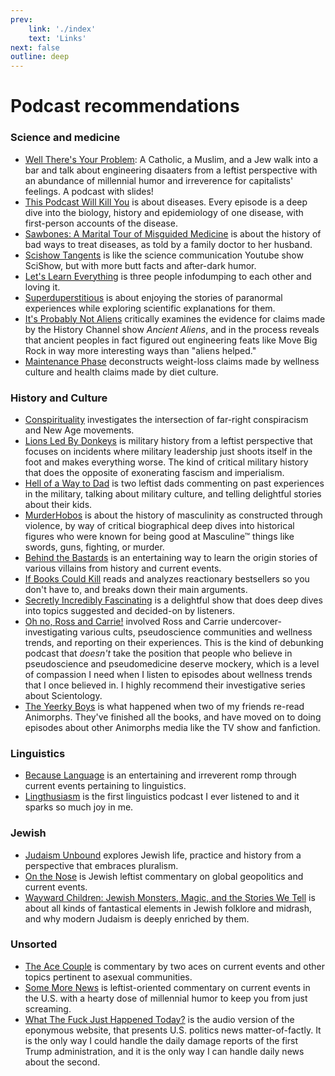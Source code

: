 ```yaml
---
prev:
    link: './index'
    text: 'Links'
next: false
outline: deep
---
```


# Podcast recommendations

### Science and medicine
* [Well There's Your Problem](https://www.youtube.com/@welltheresyourproblempodca1465): A Catholic, a Muslim, and a Jew walk into a bar and talk about engineering disaaters from a leftist perspective with an abundance of millennial humor and irreverence for capitalists' feelings. A podcast with slides!
* [This Podcast Will Kill You](https://thispodcastwillkillyou.com/) is about diseases. Every episode is a deep dive into the biology, history and epidemiology of one disease, with first-person accounts of the disease.
* [Sawbones: A Marital Tour of Misguided Medicine](https://maximumfun.org/podcasts/sawbones/) is about the history of bad ways to treat diseases, as told by a family doctor to her husband.
* [Scishow Tangents](https://complexly.com/shows/scishow-tangents/) is like the science communication Youtube show SciShow, but with more butt facts and after-dark humor.
* [Let's Learn Everything](https://maximumfun.org/podcasts/lets-learn-everything/) is three people infodumping to each other and loving it.
* [Superduperstitious](https://www.superduperstitious.com/) is about enjoying the stories of paranormal experiences while exploring scientific explanations for them.
* [It's Probably Not Aliens](https://probsnotaliens.com) critically examines the evidence for claims made by the History Channel show <i>Ancient Aliens</i>, and in the process reveals that ancient peoples in fact figured out engineering feats like Move Big Rock in way more interesting ways than "aliens helped."
* [Maintenance Phase](https://www.maintenancephase.com/) deconstructs weight-loss claims made by wellness culture and health claims made by diet culture.

### History and Culture
* [Conspirituality](https://www.conspirituality.net/) investigates the intersection of far-right conspiracism and New Age movements.
* [Lions Led By Donkeys](https://www.youtube.com/@lionsledbydonkeyspodcast7424) is military history from a leftist perspective that focuses on incidents where military leadership just shoots itself in the foot and makes everything worse. The kind of critical military history that does the opposite of exonerating fascism and imperialism.
* [Hell of a Way to Dad](https://www.patreon.com/Hellofawaytodie) is two leftist dads commenting on past experiences in the military, talking about military culture, and telling delightful stories about their kids.
* [MurderHobos](https://linktr.ee/murderhobos) is about the history of masculinity as constructed through violence, by way of critical biographical deep dives into historical figures who were known for being good at Masculine™ things like swords, guns, fighting, or murder.
* [Behind the Bastards](https://www.iheart.com/podcast/105-behind-the-bastards-29236323/) is an entertaining way to learn the origin stories of various villains from history and current events.
* [If Books Could Kill](https://www.buzzsprout.com/2040953/about) reads and analyzes reactionary bestsellers so you don't have to, and breaks down their main arguments.
* [Secretly Incredibly Fascinating](https://sifpod.fun) is a delightful show that does deep dives into topics suggested and decided-on by listeners.
* [Oh no, Ross and Carrie!](https://maximumfun.org/podcasts/oh-no-ross-and-carrie/) involved Ross and Carrie undercover-investigating various cults, pseudoscience communities and wellness trends, and reporting on their experiences. This is the kind of debunking podcast that *doesn't* take the position that people who believe in pseudoscience and pseudomedicine deserve mockery, which is a level of compassion I need when I listen to episodes about wellness trends that I once believed in. I highly recommend their investigative series about Scientology.
* [The Yeerky Boys](https://www.patreon.com/TheYeerkyBoys?utm_campaign=creatorshare_fan) is what happened when two of my friends re-read Animorphs. They've finished all the books, and have moved on to doing episodes about other Animorphs media like the TV show and fanfiction.

### Linguistics
* [Because Language](https://becauselanguage.com/) is an entertaining and irreverent romp through current events pertaining to linguistics.
* [Lingthusiasm](https://lingthusiasm.com/) is the first linguistics podcast I ever listened to and it sparks so much joy in me.

### Jewish
* [Judaism Unbound](https://www.judaismunbound.com/podcast) explores Jewish life, practice and history from a perspective that embraces pluralism.
* [On the Nose](https://jewishcurrents.org/on-the-nose) is Jewish leftist commentary on global geopolitics and current events.
* [Wayward Children: Jewish Monsters, Magic, and the Stories We Tell](https://waywardchildren.buzzsprout.com/2208422/about) is about all kinds of fantastical elements in Jewish folklore and midrash, and why modern Judaism is deeply enriched by them.


### Unsorted
* [The Ace Couple](https://theacecouple.com/) is commentary by two aces on current events and other topics pertinent to asexual communities.
* [Some More News](https://www.patreon.com/SomeMoreNews) is leftist-oriented commentary on current events in the U.S. with a hearty dose of millennial humor to keep you from just screaming.
* [What The Fuck Just Happened Today?](https://whatthefuckjusthappenedtoday.com/podcasts/) is the audio version of the eponymous website, that presents U.S. politics news matter-of-factly. It is the only way I could handle the daily damage reports of the first Trump administration, and it is the only way I can handle daily news about the second.
